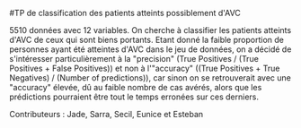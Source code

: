 #TP de classification des patients atteints possiblement d'AVC

5510 données avec 12 variables.
On cherche à classifier les patients atteints d'AVC de ceux qui sont biens portants.
Etant donné la faible proportion de personnes ayant été atteintes d'AVC dans le jeu de données, on a décidé de s'intéresser particulièrement à la "precision" (True Positives / (True Positives + False Positives)) et non à l'"accuracy" ((True Positives + True Negatives) / (Number of predictions)), car sinon on se retrouverait avec une "accuracy" élevée, dû au faible nombre de cas avérés, alors que les prédictions pourraient être tout le temps erronées sur ces derniers. 

Contributeurs : Jade, Sarra, Secil, Eunice et Esteban
